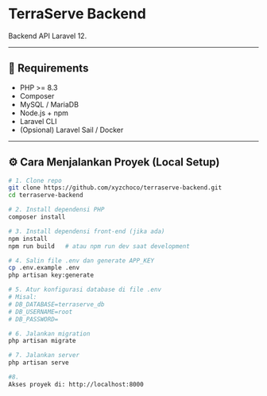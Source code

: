 # TerraServe Backend

Backend API Laravel 12.

---

## 🔧 Requirements
- PHP >= 8.3
- Composer
- MySQL / MariaDB
- Node.js + npm
- Laravel CLI
- (Opsional) Laravel Sail / Docker

---

## ⚙️ Cara Menjalankan Proyek (Local Setup)

```bash
# 1. Clone repo
git clone https://github.com/xyzchoco/terraserve-backend.git
cd terraserve-backend

# 2. Install dependensi PHP
composer install

# 3. Install dependensi front-end (jika ada)
npm install
npm run build   # atau npm run dev saat development

# 4. Salin file .env dan generate APP_KEY
cp .env.example .env
php artisan key:generate

# 5. Atur konfigurasi database di file .env
# Misal:
# DB_DATABASE=terraserve_db
# DB_USERNAME=root
# DB_PASSWORD=

# 6. Jalankan migration
php artisan migrate

# 7. Jalankan server
php artisan serve

#8. 
Akses proyek di: http://localhost:8000
